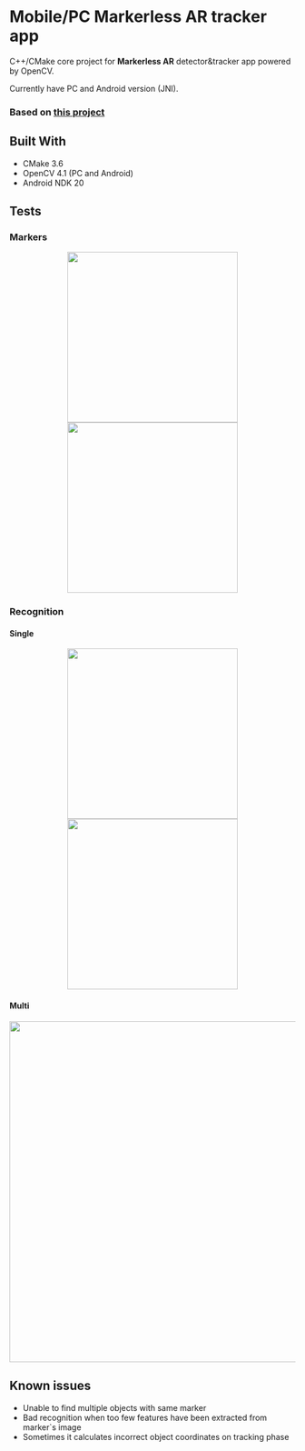 # Mobile/PC Markerless AR tracker app

C++/CMake core project for **Markerless AR** detector&tracker app powered by OpenCV.

Currently have PC and Android version (JNI).

### Based on [this project](https://github.com/takmin/OpenCV-Marker-less-AR)

## Built With

* CMake 3.6
* OpenCV 4.1 (PC and Android)
* Android NDK 20

## Tests

### Markers
<p align="center">
<img src="https://raw.githubusercontent.com/khoben/ar.core/master/README.md-images/czech.jpg" width="300" height="300">
<img src="https://raw.githubusercontent.com/khoben/ar.core/master/README.md-images/miku.jpg" width="300" height="300">
</p>

### Recognition
#### Single

<p align="center">
<img src="https://raw.githubusercontent.com/khoben/ar.core/master/README.md-images/2.png" width="300">
<img src="https://raw.githubusercontent.com/khoben/ar.core/master/README.md-images/1.png" width="300">
</p>

#### Multi

<p align="center">
<img src="https://raw.githubusercontent.com/khoben/ar.core/master/README.md-images/multi-multi.png" width="600">
</p>

## Known issues
* Unable to find multiple objects with same marker
* Bad recognition when too few features have been extracted from marker`s image
* Sometimes it calculates incorrect object coordinates on tracking phase

